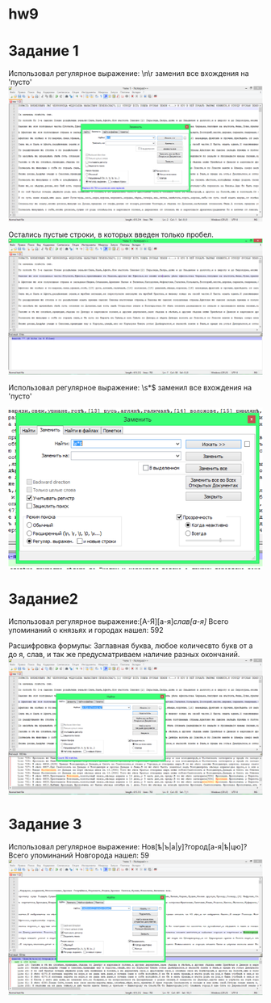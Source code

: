 # hw9

# Задание 1
Использовал регулярное выражение: \n\r заменил все вхождения на 'пусто'
![ ](https://raw.githubusercontent.com/maryfromthestar/hw9/master/%D0%97%D0%B0%D0%B4%D0%B0%D0%BD%D0%B8%D0%B5%201.1%20%D0%B4%D0%BE%20%D0%B7%D0%B0%D0%BC%D0%B5%D0%BD%D1%8B.PNG)

Остались пустые строки, в которых введен только пробел.
![ ](https://raw.githubusercontent.com/maryfromthestar/hw9/master/%D0%97%D0%B0%D0%B4%D0%B0%D0%BD%D0%B8%D0%B5%201.2%20%D0%BF%D0%BE%D1%81%D0%BB%D0%B5%20%D0%B7%D0%B0%D0%BC%D0%B5%D0%BD%D1%8B.PNG)

Использовал регулярное выражение: \s*$ заменил все вхождения на 'пусто'

![ ](https://raw.githubusercontent.com/maryfromthestar/hw9/master/%D0%97%D0%B0%D0%B4%D0%B0%D0%BD%D0%B8%D0%B5%201.3%20%D0%BE%D1%81%D1%82%D0%B0%D0%BB%D0%B8%D1%81%D1%8C%20%D0%BF%D1%80%D0%BE%D0%B1%D0%B5%D0%BB%D1%8B.PNG)

# Задание2
Использовал регулярное выражение:[А-Я][а-я]*слав[a-я]* Всего упоминаний о князьях и городах нашел: 592

Расшифровка формулы: Заглавная буква, любое количесвто букв от а до я, слав, и так же предусматриваем наличие разных окончаний.
![ ](https://raw.githubusercontent.com/maryfromthestar/hw9/master/%D0%97%D0%B0%D0%B4%D0%B0%D0%BD%D0%B8%D0%B5%202.1%20%D0%B8%D1%89%D0%B5%D0%BC%20%D1%81%D0%BB%D0%B0%D0%B2.PNG)

# Задание 3
Использовал регулярное выражение: Нов[ѣ|ъ|а|у]?город[а-я|ѣ|цю]? Всего упоминаний Новгорода нашел: 59
![ ](https://raw.githubusercontent.com/maryfromthestar/hw9/master/%D0%97%D0%B0%D0%B4%D0%B0%D0%BD%D0%B8%D0%B5%203.1%20%D0%B8%D1%89%D0%B5%D0%BC%20%D0%9D%D0%BE%D0%B2%D0%B3%D0%BE%D1%80%D0%BE%D0%B4.PNG)
